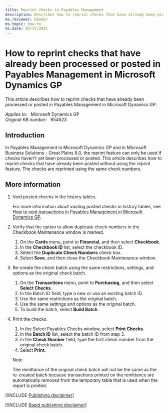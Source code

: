 ```yaml
---
title: Reprint checks in Payables Management
description: Describes how to reprint checks that have already been processed or posted in Payables Management in Microsoft Dynamics GP.
ms.reviewer: dbader
ms.topic: how-to
ms.date: 03/31/2021
---
```

# How to reprint checks that have already been processed or posted in Payables Management in Microsoft Dynamics GP

This article describes how to reprint checks that have already been processed or posted in Payables Management in Microsoft Dynamics GP.

_Applies to:_ &nbsp; Microsoft Dynamics GP  
_Original KB number:_ &nbsp; 954623

## Introduction

In Payables Management in Microsoft Dynamics GP and in Microsoft Business Solutions - Great Plains 8.0, the reprint feature can only be used if checks haven't yet been processed or posted. This article describes how to reprint checks that have already been posted without using the reprint feature. The checks are reprinted using the same check numbers.

## More information

1. Void posted checks in the history tables.

    For more information about voiding posted checks in history tables, see [How to void transactions in Payables Management in Microsoft Dynamics GP](https://support.microsoft.com/help/858373).

2. Verify that the option to allow duplicate check numbers in the Checkbook Maintenance window is marked.

    1. On the **Cards** menu, point to **Financial**, and then select **Checkbook**.
    2. In the **Checkbook ID** list, select the checkbook ID.
    3. Select the **Duplicate Check Numbers** check box.
    4. Select **Save**, and then close the Checkbook Maintenance window.

3. Re-create the check batch using the same restrictions, settings, and options as the original check batch.
    1. On the **Transactions** menu, point to **Purchasing**, and then select **Select Checks**.
    2. In the Batch ID field, type a new or use an existing batch ID.
    3. Use the same restrictions as the original batch.
    4. Use the same settings and options as the original batch.
    5. To build the batch, select **Build Batch**.
4. Print the checks.
    1. In the Select Payables Checks window, select **Print Checks**.
    2. In the **Batch ID** list, select the batch ID from step 3.
    3. In the **Check Number** field, type the first check number from the original check batch.
    4. Select **Print**.

    > [!NOTE]
    > The remittance of the original check batch will not be the same as the re-created batch because transactions printed on the remittance are automatically removed from the temporary table that is used when the report is printed.

[!INCLUDE [Publishing disclaimer](../../../includes/publishing-disclaimer.md)]

[!INCLUDE [Rapid publishing disclaimer](../../../includes/rapid-publishing-disclaimer.md)]
